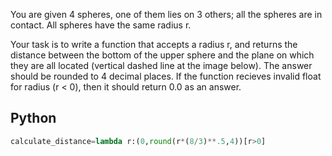 You are given 4 spheres, one of them lies on 3 others; all the spheres are in contact.
All spheres have the same radius r.

Your task is to write a function that accepts a radius r, and returns the distance between the bottom of the upper sphere and the plane on which they are all located (vertical dashed line at the image below). The answer should be rounded to 4 decimal places. If the function recieves invalid float for radius (r < 0), then it should return 0.0 as an answer.

## Python
```python
calculate_distance=lambda r:(0,round(r*(8/3)**.5,4))[r>0]
```